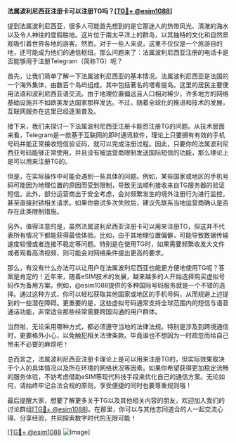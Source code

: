 **法属波利尼西亚注册卡可以注册TG吗？[[TG💪+ @esim1088](https://t.me/s/esim1088)]**

提到法属波利尼西亚，很多人可能首先想到的是它那迷人的热带风光、清澈的海水以及令人神往的度假胜地。这片位于南太平洋上的群岛，以其独特的文化和自然景观吸引着世界各地的游客。然而，对于一些人来说，这里不仅仅是一个旅游目的地，还可能成为他们的通信枢纽。那么问题来了：法属波利尼西亚注册的电话卡是否能够用于注册Telegram（简称TG）呢？

首先，让我们简单了解一下法属波利尼西亚的基本情况。法属波利尼西亚是法国的一个海外集体，由数百个岛屿组成，其中包括著名的塔希提岛。这里的居民主要使用法语和波利尼西亚语交流。由于地理位置偏远且人口相对稀少，许多地方的网络基础设施并不如欧美发达国家那样发达。不过，随着全球化的推进和技术的发展，互联网服务在这里已经逐渐普及。

接下来，我们来探讨一下法属波利尼西亚注册卡能否注册TG的问题。从技术层面来看，Telegram是一款基于互联网的即时通讯软件，理论上只要拥有有效的手机号码并能正常接收短信验证码，就可以完成注册过程。因此，只要你的法属波利尼西亚号码能够正常使用，并且没有被运营商限制发送国际短信的功能，那么理论上是可以用来注册TG的。

但是，在实际操作中可能会遇到一些具体的问题。例如，某些国家或地区的手机号码可能因为地理位置的原因而受到限制，导致无法顺利接收来自TG服务器的验证短信。此外，部分运营商出于安全考虑，会对频繁发生的境外注册行为进行监控，甚至直接封锁相关请求。如果你尝试多次失败后，建议先联系当地运营商确认是否存在此类限制措施。

另外，值得注意的是，虽然法属波利尼西亚注册卡可以用来注册TG，但这并不代表所有情况下都能获得最佳体验。比如，由于其地理位置偏僻，可能导致数据传输速度较慢或者连接不稳定等问题。特别是在使用TG时，如果需要频繁收发大文件或者观看高清视频，则可能会对网络条件提出更高的要求。

那么，有没有什么办法可以让用户在法属波利尼西亚也能更方便地使用TG呢？答案是肯定的！近年来，随着eSIM技术的发展，越来越多的人开始选择购买虚拟号码作为备用方案。例如，@esim1088提供的多种国际号码服务就是一个不错的选择。通过这种方式，你可以轻松获取其他国家或地区的手机号码，从而规避上述提到的一些潜在障碍。更重要的是，这些虚拟号码通常支持全球范围内的短信与语音通话功能，非常适合那些经常需要跨国沟通的用户群体。

当然啦，无论采用哪种方式，都必须遵守当地的法律法规。特别是涉及到跨境通信时，更要格外小心，以免触犯相关法律条款。毕竟谁也不想因为一时疏忽而给自己带来不必要的麻烦吧！

总而言之，法属波利尼西亚注册卡理论上是可以用来注册TG的，但实际效果取决于个人的具体情况以及所在环境的网络状况等因素。如果你希望获得更加稳定流畅的服务体验，不妨考虑借助eSIM等现代科技手段来优化自己的通信方案。无论如何，请始终牢记合法合规的原则，享受便捷的同时也要尊重规则哦！

最后提醒大家，想要了解更多关于TG以及其他相关内容的朋友，欢迎加入我们的讨论群组[[TG💪+ @esim1088](https://t.me/s/esim1088)]。在那里，你可以与其他志同道合的人一起交流心得、分享经验，共同探索数字时代的无限可能！

[[TG💪+ @esim1088](https://t.me/s/esim1088) ![Image](https://i.postimg.cc/4NQfJmqS/Snipaste-2025-05-13-00-14-12.png)]